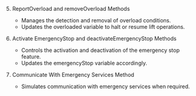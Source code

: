 5. ReportOverload and removeOverload Methods
   - Manages the detection and removal of overload conditions.
   - Updates the overloaded variable to halt or resume lift operations.

4. Activate EmergencyStop and deactivateEmergencyStop Methods
   - Controls the activation and deactivation of the emergency stop feature.
   - Updates the emergencyStop variable accordingly.
6. Communicate With Emergency Services Method
   - Simulates communication with emergency services when required.
